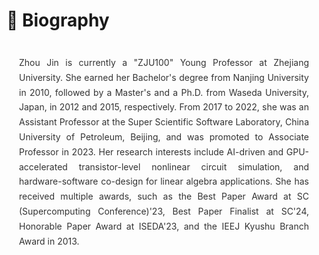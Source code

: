 # 📄 Biography

<div style="
    font-family: -apple-system, BlinkMacSystemFont, 'Segoe UI', Roboto, sans-serif;
    line-height: 1.7;
    color: #333;
    max-width: 800px;
    margin: 0 auto;
    text-align: justify;
    text-justify: inter-word;
    hyphens: auto;
    padding: 20px;
">
Zhou Jin is currently a "ZJU100" Young Professor at Zhejiang University. She earned her Bachelor's degree from Nanjing University in 2010, followed by a Master's and a Ph.D. from Waseda University, Japan, in 2012 and 2015, respectively. From 2017 to 2022, she was an Assistant Professor at the Super Scientific Software Laboratory, China University of Petroleum, Beijing, and was promoted to Associate Professor in 2023. Her research interests include AI-driven and GPU-accelerated transistor-level nonlinear circuit simulation, and hardware-software co-design for linear algebra applications. She has received multiple awards, such as the Best Paper Award at SC (Supercomputing Conference)'23, Best Paper Finalist at SC'24, Honorable Paper Award at ISEDA'23, and the IEEJ Kyushu Branch Award in 2013.
</div>

